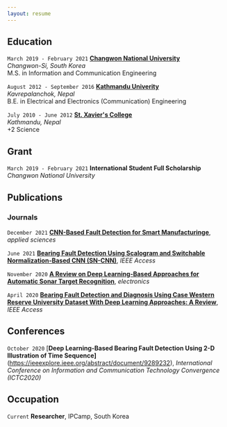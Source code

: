 ```yaml
---
layout: resume
---
```

<!-- #Currently

#Current Position Description -->

## Education

`March 2019 - February 2021`
[__Changwon National University__](https://www.changwon.ac.kr/eng)<br/>_Changwon-Si, South Korea_
<br/>M.S. in Information and Communication Engineering

`August 2012 - September 2016`
[__Kathmandu Univerity__](https://ku.edu.np/) <br/>_Kavrepalanchok, Nepal_
<br/>B.E. in Electrical and Electronics (Communication) Engineering

`July 2010 - June 2012`
[__St. Xavier's College__](https://sxc.edu.np/) <br/>_Kathmandu, Nepal_
<br/>+2 Science

## Grant
 `March 2019 - February 2021`
__International Student Full Scholarship__ <br/>_Changwon National University_ 

## Publications

<!-- A list is also available [online](https://scholar.google.co.uk/citations?user=LTOTl0YAAAAJ) -->

### Journals

`December 2021`
[**CNN-Based Fault Detection for Smart Manufacturinge**](https://www.mdpi.com/2076-3417/11/24/11732/htm), _applied sciences_ <br/>

`June 2021`
[**Bearing Fault Detection Using Scalogram and Switchable Normalization-Based CNN (SN-CNN)**](https://ieeexplore.ieee.org/document/9456898), _IEEE Access_ <br/>

`November 2020`
[**A Review on Deep Learning-Based Approaches for Automatic Sonar Target Recognition**](https://www.mdpi.com/2079-9292/9/11/1972/htm), _electronics_ <br/>

`April 2020`
[**Bearing Fault Detection and Diagnosis Using Case Western Reserve University Dataset With Deep Learning Approaches: A Review**](https://ieeexplore.ieee.org/abstract/document/9078761), _IEEE Access_ <br/>

<!--
### Books

`1994`
Book Title, Journal Title

`1994`
Book Title, Journal Title
-->


## Conferences

`October 2020`
[**Deep Learning-Based Bearing Fault Detection Using 2-D Illustration of Time Sequence]**(https://ieeexplore.ieee.org/abstract/document/9289232), _International Conference on Information and Communication Technology Convergence (ICTC2020)_


## Occupation

`Current`
__Researcher__, IPCamp, South Korea 
<!--
- Task
- Task

`1994-1996`
__Current Job Title__, Current Employer 

- Task
- Task

<!-- ### Footer

Last updated: 14 Dec 2021 -->



